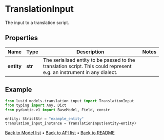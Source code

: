 # TranslationInput

The input to a translation script.
## Properties
Name | Type | Description | Notes
------------ | ------------- | ------------- | -------------
**entity** | **str** | The serialised entity to be passed to the translation script. This could represent e.g. an instrument in any dialect. | 
## Example

```python
from lusid.models.translation_input import TranslationInput
from typing import Any, Dict
from pydantic.v1 import BaseModel, Field, constr

entity: StrictStr = "example_entity"
translation_input_instance = TranslationInput(entity=entity)

```

[Back to Model list](../README.md#documentation-for-models) &#8226; [Back to API list](../README.md#documentation-for-api-endpoints) &#8226; [Back to README](../README.md)


